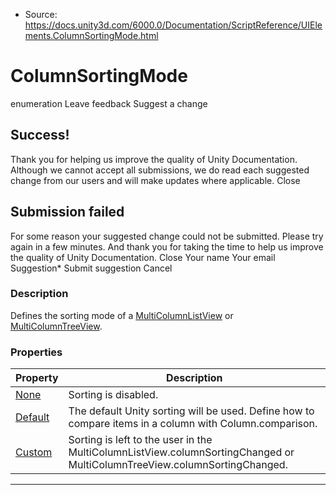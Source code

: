 * Source: https://docs.unity3d.com/6000.0/Documentation/ScriptReference/UIElements.ColumnSortingMode.html

# ColumnSortingMode
enumeration
Leave feedback
Suggest a change
## Success!
Thank you for helping us improve the quality of Unity Documentation. Although we cannot accept all submissions, we do read each suggested change from our users and will make updates where applicable.
Close
## Submission failed
For some reason your suggested change could not be submitted. Please <a>try again</a> in a few minutes. And thank you for taking the time to help us improve the quality of Unity Documentation.
Close
Your name Your email Suggestion* Submit suggestion
Cancel
### Description
Defines the sorting mode of a [MultiColumnListView](https://docs.unity3d.com/6000.0/Documentation/ScriptReference/UIElements.MultiColumnListView.html) or [MultiColumnTreeView](https://docs.unity3d.com/6000.0/Documentation/ScriptReference/UIElements.MultiColumnTreeView.html). 
### Properties
Property | Description  
---|---  
[None](https://docs.unity3d.com/6000.0/Documentation/ScriptReference/UIElements.ColumnSortingMode.None.html) |  Sorting is disabled.   
[Default](https://docs.unity3d.com/6000.0/Documentation/ScriptReference/UIElements.ColumnSortingMode.Default.html) |  The default Unity sorting will be used. Define how to compare items in a column with Column.comparison.   
[Custom](https://docs.unity3d.com/6000.0/Documentation/ScriptReference/UIElements.ColumnSortingMode.Custom.html) |  Sorting is left to the user in the MultiColumnListView.columnSortingChanged or MultiColumnTreeView.columnSortingChanged.   
* * *
